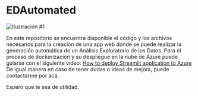 # EDAutomated

![Ilustración #1](https://www.google.com/url?sa=i&url=https://medium.com/@juanmartin_franco/estad%25C3%25ADstica-an%25C3%25A1lisis-exploratorio-de-datos-eda-introducci%25C3%25B3n-ac06e98eb918&psig=AOvVaw2sO7RH2Gy8Zt3fpb2abemy&ust=1701114426760000&source=images&cd=vfe&opi=89978449&ved=0CBEQjRxqFwoTCPCg55q34oIDFQAAAAAdAAAAABAK)

En este repositorio se encuentra disponible el código y los archivos necesarios para la creación de una app web donde se puede realizar la generación automática de un Análisis Exploratorio de los Datos.
Para el proceso de dockerización y su despliegue en la nube de Azure puede guiarse con el siguiente video:
[How to deploy Streamlit application to Azure](https://www.youtube.com/watch?v=kHz6sz0jVSU&list=PLD3g33R20hbdFFsaNY22OIhn6a2EIsAR4&index=5&t=4s)
De igual manera en caso de tener dudas o ideas de mejora, puede contactarme por acá.

Espero que te sea de utilidad.

